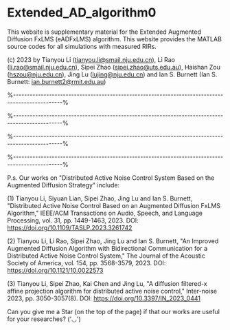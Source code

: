 # Extended_AD_algorithm0
This website is supplementary material for the Extended Augmented Diffusion FxLMS (eADFxLMS) algorithm. This website provides the MATLAB source codes for all simulations with measured RIRs. 

(c) 2023 by Tianyou Li (tianyou.li@smail.nju.edu.cn), Li Rao (li.rao@smail.nju.edu.cn), Sipei Zhao (sipei.zhao@uts.edu.au), Haishan Zou (hszou@nju.edu.cn), Jing Lu (lujing@nju.edu.cn) and Ian S. Burnett (Ian S. Burnett: ian.burnett2@rmit.edu.au)

%------------------------------------------------------------------------------------------------%

%------------------------------------------------------------------------------------------------%

%------------------------------------------------------------------------------------------------%

%------------------------------------------------------------------------------------------------%

P.s. Our works on "Distributed Active Noise Control System Based on the Augmented Diffusion Strategy" include:

(1) Tianyou Li, Siyuan Lian, Sipei Zhao, Jing Lu and Ian S. Burnett, "Distributed Active Noise Control Based on an Augmented Diffusion FxLMS Algorithm," IEEE/ACM Transactions on Audio, Speech, and Language Processing, vol. 31, pp. 1449-1463, 2023. DOI: https://doi.org/10.1109/TASLP.2023.3261742

(2) Tianyou Li, Li Rao, Sipei Zhao, Jing Lu and Ian S. Burnett, "An Improved Augmented Diffusion Algorithm with Bidirectional Communication for a Distributed Active Noise Control System," The Journal of the Acoustic Society of America, vol. 154, pp. 3568-3579, 2023. DOI: https://doi.org/10.1121/10.0022573

(3) Tianyou Li, Sipei Zhao, Kai Chen and Jing Lu, "A diffusion filtered-x affine projection algorithm for distributed active noise control," Inter-noise 2023, pp. 3050-3057(8). DOI: https://doi.org/10.3397/IN_2023_0441

Can you give me a Star (on the top of the page) if that our works are useful for your researches? ('◡')

